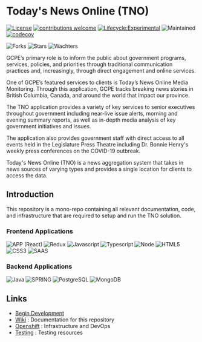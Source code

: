 # Today's News Online (TNO)

[![License](https://img.shields.io/badge/License-Apache%202.0-blue.svg)](LICENSE)
[![contributions welcome](https://img.shields.io/badge/contributions-welcome-brightgreen.svg?style=flat)](https://github.com/bcgov/tno/issues)
[![Lifecycle:Experimental](https://img.shields.io/badge/Lifecycle-Experimental-339999)](https://github.com/bcgov/tno/wiki)
![Maintained](https://img.shields.io/badge/Maintained%3F-yes-green.svg)
[![codecov](https://codecov.io/gh/bcgov/tno/branch/dev/graph/badge.svg)](https://codecov.io/gh/bcgov/tno)

![Forks](https://img.shields.io/github/forks/bcgov/tno.svg)
![Stars](https://img.shields.io/github/stars/bcgov/tno.svg)
![Wachters](https://img.shields.io/github/watchers/bcgov/tno.svg)

GCPE’s primary role is to inform the public about government programs, services, policies, and priorities through traditional communication practices and, increasingly, through direct engagement and online services.

One of GCPE’s featured services to clients is Today’s News Online Media Monitoring. Through this application, GCPE tracks breaking news stories in British Columbia, Canada, and around the world that impact our province.

The TNO application provides a variety of key services to senior executives throughout government including near-live issue alerts, morning and evening summary reports, as well as in-depth media analysis of key government initiatives and issues.

The application also provides government staff with direct access to all events held in the Legislature Press Theatre including Dr. Bonnie Henry's weekly press conferences on the COVID-19 outbreak.

Today's News Online (TNO) is a news aggregation system that takes in news sources of varying types and provides a single location for clients to access the data.

## Introduction

This repository is a mono-repo containing all relevant documentation, code, and infrastructure that are required to setup and run the TNO solution.

### Frontend Applications
![APP (React)](https://img.shields.io/badge/React-20232A?style=for-the-badge&logo=react&logoColor=61DAFB)
![Redux](https://img.shields.io/badge/Redux-593D88?style=for-the-badge&logo=redux&logoColor=white)
![Javascript](https://img.shields.io/badge/JavaScript-323330?style=for-the-badge&logo=javascript&logoColor=F7DF1E)
![Typescript](https://img.shields.io/badge/TypeScript-007ACC?style=for-the-badge&logo=typescript&logoColor=white)
![Node](https://img.shields.io/badge/Node.js-43853D?style=for-the-badge&logo=node.js&logoColor=white)
![HTML5](https://img.shields.io/badge/HTML5-E34F26?style=for-the-badge&logo=html5&logoColor=white)
![CSS3](https://img.shields.io/badge/CSS3-1572B6?style=for-the-badge&logo=css3&logoColor=white)
![SAAS](https://img.shields.io/badge/Sass-CC6699?style=for-the-badge&logo=sass&logoColor=white)

### Backend Applications
![Java](https://img.shields.io/badge/Java-ED8B00?style=for-the-badge&logo=java&logoColor=white)
![SPRING](https://img.shields.io/badge/Spring-6DB33F?style=for-the-badge&logo=spring&logoColor=white)
![PostgreSQL](https://img.shields.io/badge/PostgreSQL-316192?style=for-the-badge&logo=postgresql&logoColor=white)
![MongoDB](https://img.shields.io/badge/MongoDB-4EA94B?style=for-the-badge&logo=mongodb&logoColor=white)

## Links

- [Begin Development](./docs/DEVELOPMENT.md)
- [Wiki](https://github.com/bcgov/tno/wiki) : Documentation for this repository
- [Openshift](./openshift/README.md) : Infrastructure and DevOps
- [Testing](./test/README.md) : Testing resources
